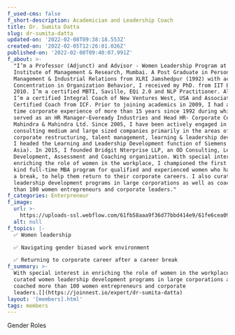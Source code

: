```yaml
---
f_used-cms: false
f_short-description: Academician and Leadership Coach
title: Dr. Sumita Datta
slug: dr-sumita-datta
updated-on: '2022-02-08T09:38:18.553Z'
created-on: '2022-02-05T12:26:01.026Z'
published-on: '2022-02-08T09:40:07.991Z'
f_about: >-
  "I’m a Professor (Adjunct) and Advisor - Women Leadership Program at S.P. Jain
  Institute of Management & Research, Mumbai. A Post Graduate in Personnel
  Management & Industrial Relations from XLRI Jamshedpur (1992) with academic
  Concentration in Organization Behavior, I received my PhD. from IIT Bombay in
  2010. I’m a certified MBTI, Saville, EQi 2.0 and NLP Practitioner. Alongside
  I’m a certified Integral Coach of New Ventures West, USA and Associate
  Certified Coach from ICF. Prior to joining academics in 2009, I had a full
  time corporate experience of more than 15 years since 1992 during which I
  served as an HR Manager-Eveready Industries and Head HR- Corporate Centre,
  Mahindra & Mahindra Ltd. Since 2005, I have been actively engaged in
  consulting medium and large sized companies primarily in the areas of
  corporate restructuring, talent management, learning & leadership development.
  I headed the Learning and Leadership Development function of Siemens (South
  Asia). In 2015, I founded Bridgit Nterprise LLP, an OD Consulting, Leadership
  Development, Assessment and Coaching organization. With special interest in
  enriching the role of women in the workplace, I championed the first of its
  kind full-time MBA program for qualified and experienced women who have taken
  a break, to help them return to their corporate careers. I also curated women
  leadership development programs in large corporations as well as coached more
  than 100 women entrepreneurs and corporate leaders."
f_categories: Enterpreneur
f_image:
  url: >-
    https://uploads-ssl.webflow.com/61fb58aaa9f36d77bbd414e9/61fe6cea09600d0cb26c0582_vslide5.png
  alt: null
f_topics: |-
  ✅ Women leadership

  ✅ Navigating gender biased work environment

  ✅ Returning to corporate career after a career break
f_summary: >-
  With special interest in enriching the role of women in the workplace, I have
  curated women leadership development programs in large corporations as well as
  coached more than 100 women entrepreneurs and corporate
  leaders.[](https://joinnest.io/expert/dr-sumita-datta)
layout: '[members].html'
tags: members
---
```


Gender Roles
